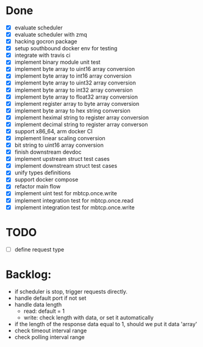 # Done
- [x] evaluate scheduler
- [x] evaluate scheduler with zmq
- [x] hacking gocron package
- [x] setup southbound docker env for testing
- [x] integrate with travis ci
- [x] implement binary module unit test
- [x] implement byte array to uint16 array conversion
- [x] implement byte array to int16 array conversion
- [x] implement byte array to uint32 array conversion
- [x] implement byte array to int32 array conversion
- [x] implement byte array to float32 array conversion
- [x] implement register array to byte array conversion
- [x] implement byte array to hex string conversion
- [x] implement heximal string to register array conversion
- [x] implement decimal string to register array converson
- [x] support x86_64, arm docker CI
- [x] implement linear scaling conversion
- [x] bit string to uint16 array conversion
- [x] finish downstream devdoc
- [x] implement upstream struct test cases
- [x] implement downstream struct test cases
- [x] unify types definitions
- [x] support docker compose
- [x] refactor main flow
- [x] implement uint test for mbtcp.once.write
- [x] implement integration test for mbtcp.once.read
- [x] implement integration test for mbtcp.once.write

# TODO
- [ ] define request type

# Backlog:
- if scheduler is stop, trigger requests directly.
- handle default port if not set
- handle data length
    - read: default = 1
    - write: check length with data, or set it automatically
- if the length of the response data equal to 1, should we put it data 'array'
- check timeout interval range
- check polling interval range

